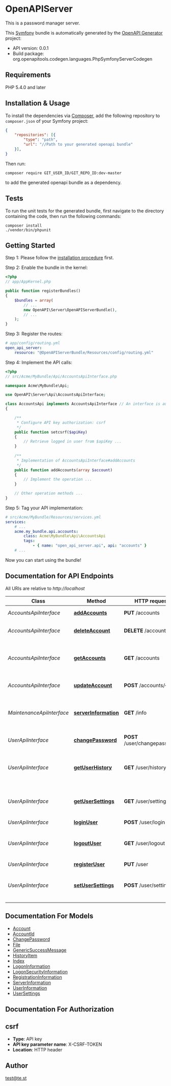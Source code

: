 # OpenAPIServer
This is a password manager server.

This [Symfony](https://symfony.com/) bundle is automatically generated by the [OpenAPI Generator](https://openapi-generator.tech) project:

- API version: 0.0.1
- Build package: org.openapitools.codegen.languages.PhpSymfonyServerCodegen

## Requirements

PHP 5.4.0 and later

## Installation & Usage

To install the dependencies via [Composer](http://getcomposer.org/), add the following repository to `composer.json` of your Symfony project:

```json
{
    "repositories": [{
        "type": "path",
        "url": "//Path to your generated openapi bundle"
    }],
}
```

Then run:

```
composer require GIT_USER_ID/GIT_REPO_ID:dev-master
```

to add the generated openapi bundle as a dependency.

## Tests

To run the unit tests for the generated bundle, first navigate to the directory containing the code, then run the following commands:

```
composer install
./vendor/bin/phpunit
```


## Getting Started

Step 1: Please follow the [installation procedure](#installation--usage) first.

Step 2: Enable the bundle in the kernel:

```php
<?php
// app/AppKernel.php

public function registerBundles()
{
    $bundles = array(
        // ...
        new OpenAPI\Server\OpenAPIServerBundle(),
        // ...
    );
}
```

Step 3: Register the routes:

```yaml
# app/config/routing.yml
open_api_server:
    resource: "@OpenAPIServerBundle/Resources/config/routing.yml"
```

Step 4: Implement the API calls:

```php
<?php
// src/Acme/MyBundle/Api/AccountsApiInterface.php

namespace Acme\MyBundle\Api;

use OpenAPI\Server\Api\AccountsApiInterface;

class AccountsApi implements AccountsApiInterface // An interface is autogenerated
{

    /**
     * Configure API key authorization: csrf
     */
    public function setcsrf($apiKey)
    {
        // Retrieve logged in user from $apiKey ...
    }
    
    /**
     * Implementation of AccountsApiInterface#addAccounts
     */
    public function addAccounts(array $account)
    {
        // Implement the operation ...
    }

    // Other operation methods ...
}
```

Step 5: Tag your API implementation:

```yaml
# src/Acme/MyBundle/Resources/services.yml
services:
    # ...
    acme.my_bundle.api.accounts:
        class: Acme\MyBundle\Api\AccountsApi
        tags:
            - { name: "open_api_server.api", api: "accounts" }
    # ...
```

Now you can start using the bundle!


## Documentation for API Endpoints

All URIs are relative to *http://localhost*

Class | Method | HTTP request | Description
------------ | ------------- | ------------- | -------------
*AccountsApiInterface* | [**addAccounts**](Resources/docs/Api/AccountsApiInterface.md#addaccounts) | **PUT** /accounts | Add Account
*AccountsApiInterface* | [**deleteAccount**](Resources/docs/Api/AccountsApiInterface.md#deleteaccount) | **DELETE** /accounts/{id} | Delete a stored Account
*AccountsApiInterface* | [**getAccounts**](Resources/docs/Api/AccountsApiInterface.md#getaccounts) | **GET** /accounts | Returns the accounts stored by the current user
*AccountsApiInterface* | [**updateAccount**](Resources/docs/Api/AccountsApiInterface.md#updateaccount) | **POST** /accounts/{id} | Update a stored account
*MaintenanceApiInterface* | [**serverInformation**](Resources/docs/Api/MaintenanceApiInterface.md#serverinformation) | **GET** /info | get information about the server for the client
*UserApiInterface* | [**changePassword**](Resources/docs/Api/UserApiInterface.md#changepassword) | **POST** /user/changepassword | change user password
*UserApiInterface* | [**getUserHistory**](Resources/docs/Api/UserApiInterface.md#getuserhistory) | **GET** /user/history | Returns a history of successful and failed logins
*UserApiInterface* | [**getUserSettings**](Resources/docs/Api/UserApiInterface.md#getusersettings) | **GET** /user/settings | Returns the client settings of the current user
*UserApiInterface* | [**loginUser**](Resources/docs/Api/UserApiInterface.md#loginuser) | **POST** /user/login | login
*UserApiInterface* | [**logoutUser**](Resources/docs/Api/UserApiInterface.md#logoutuser) | **GET** /user/logout | Logs out current logged in user session
*UserApiInterface* | [**registerUser**](Resources/docs/Api/UserApiInterface.md#registeruser) | **PUT** /user | registration
*UserApiInterface* | [**setUserSettings**](Resources/docs/Api/UserApiInterface.md#setusersettings) | **POST** /user/settings | change client settings of current user


## Documentation For Models

 - [Account](Resources/docs/Model/Account.md)
 - [AccountId](Resources/docs/Model/AccountId.md)
 - [ChangePassword](Resources/docs/Model/ChangePassword.md)
 - [File](Resources/docs/Model/File.md)
 - [GenericSuccessMessage](Resources/docs/Model/GenericSuccessMessage.md)
 - [HistoryItem](Resources/docs/Model/HistoryItem.md)
 - [Index](Resources/docs/Model/Index.md)
 - [LogonInformation](Resources/docs/Model/LogonInformation.md)
 - [LogonSecurityInformation](Resources/docs/Model/LogonSecurityInformation.md)
 - [RegistrationInformation](Resources/docs/Model/RegistrationInformation.md)
 - [ServerInformation](Resources/docs/Model/ServerInformation.md)
 - [UserInformation](Resources/docs/Model/UserInformation.md)
 - [UserSettings](Resources/docs/Model/UserSettings.md)


## Documentation For Authorization


## csrf

- **Type**: API key
- **API key parameter name**: X-CSRF-TOKEN
- **Location**: HTTP header


## Author

test@te.st


